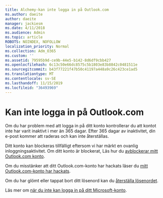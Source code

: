 ```yaml
---
title: Alchemy-kan inte logga in på Outlook.com
ms.author: daeite
author: daeite
manager: jackiesm
ms.date: 4/11/2018
ms.audience: Admin
ms.topic: article
ROBOTS: NOINDEX, NOFOLLOW
localization_priority: Normal
ms.collection: Adm_O365
ms.custom: ''
ms.assetid: 79595b9d-ce9b-44e5-b142-8d6df9cbb427
ms.openlocfilehash: 6c13c50e66dc8575c5b1803e83b8842c0481511e
ms.sourcegitcommit: b43f77221f47b50c41197a448a9c26c423ce1ad5
ms.translationtype: MT
ms.contentlocale: sv-SE
ms.lasthandoff: 11/15/2019
ms.locfileid: "36493969"
---
```

# <a name="cant-sign-in-to-outlookcom"></a>Kan inte logga in på Outlook.com

Om du har problem med att logga in på ditt konto kontrollerar du att kontot inte har varit inaktivt i mer än 365 dagar. Efter 365 dagar av inaktivitet, din e-post kommer att raderas och kan inte återställas.
  
Ditt konto kan blockeras tillfälligt eftersom vi har märkt en ovanlig inloggningsaktivitet. Om ditt konto är blockerat, Läs hur du [avblockerar mitt Outlook.com konto](https://support.office.com/article/f4ad2701-d166-4d8b-8a6a-9af2a1f8a4c4.aspx). 
  
Om du misstänker att ditt Outlook.com-konto har hackats läser du [mitt Outlook.com-konto har hackats](https://support.office.com/article/35993ac5-ac2f-494e-aacb-5232dda453d8.aspx).
  
Om du har glömt eller tappat bort ditt lösenord kan du [återställa lösenordet](https://go.microsoft.com/fwlink/p/?LinkID=242804).
  
Läs mer om [när du inte kan logga in på ditt Microsoft-konto](https://go.microsoft.com/fwlink/p/?linkid=837479).
  

